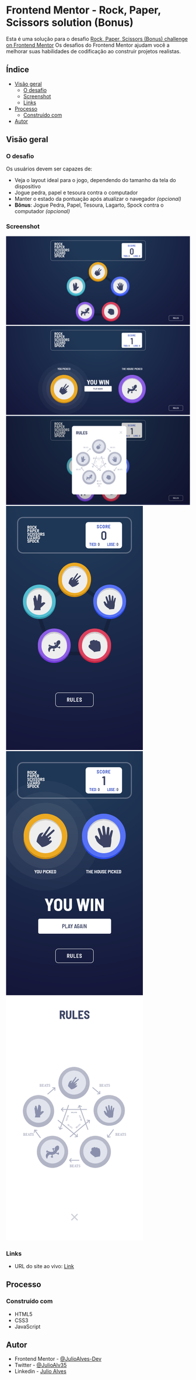# Frontend Mentor - Rock, Paper, Scissors solution (Bonus)

Esta é uma solução para o desafio [Rock, Paper, Scissors (Bonus) challenge on Frontend Mentor](https://www.frontendmentor.io/challenges/rock-paper-scissors-game-pTgwgvgH) Os desafios do Frontend Mentor ajudam você a melhorar suas habilidades de codificação ao construir projetos realistas.

## Índice

- [Visão geral](#visão-geral)
  - [O desafio](#o-desafio)
  - [Screenshot](#screenshot)
  - [Links](#links)
- [Processo](#processo)
  - [Construído com](#construído-com)
- [Autor](#autor)

## Visão geral

### O desafio

Os usuários devem ser capazes de:

- Veja o layout ideal para o jogo, dependendo do tamanho da tela do dispositivo
- Jogue pedra, papel e tesoura contra o computador
- Manter o estado da pontuação após atualizar o navegador _(opcional)_
- **Bônus**: Jogue Pedra, Papel, Tesoura, Lagarto, Spock contra o computador _(opcional)_

### Screenshot

![](./screenshots/desktop-1.png)
![](./screenshots/desktop-2.png)
![](./screenshots/desktop-3.png)
![](./screenshots/mobile-1.png)
![](./screenshots/mobile-2.png)
![](./screenshots/mobile-3.png)

### Links

- URL do site ao vivo: [Link](https://julioalves-dev.github.io/rock-paper-scissors-lizard-spock-bonus/)

## Processo

### Construído com

- HTML5
- CSS3
- JavaScript

## Autor

- Frontend Mentor - [@JulioAlves-Dev](https://www.frontendmentor.io/profile/JulioAlves-Dev)
- Twitter - [@JulioAlv35](https://twitter.com/JulioAlv35)
- Linkedin - [Julio Alves](https://www.linkedin.com/in/julio-alves-0119b01a6/)
